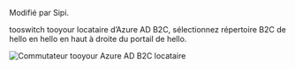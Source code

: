 Modifié par Sipi.

tooswitch tooyour locataire d’Azure AD B2C, sélectionnez répertoire B2C de hello en hello en haut à droite du portail de hello.

![Commutateur tooyour Azure AD B2C locataire](./media/active-directory-b2c-switch-b2c-tenant/switch-to-b2c-tenant.png)
